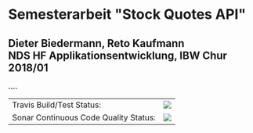# Semesterarbeit "Stock Quotes API"
## Dieter Biedermann, Reto Kaufmann </br>NDS HF Applikationsentwicklung, IBW Chur 2018/01

<b>....</b>

<table>
     <tr>
        <td>
         Travis Build/Test Status:
        </td>
        <td>
         <a href="https://travis-ci.org/ibwgr/stock-comparison" target="_blank"><img src="https://travis-ci.org/ibwgr/stock-comparison.svg?branch=master"/></a>
        </td>
     </tr>
     <tr>
        <td>
         Sonar Continuous Code Quality Status:
        </td>
        <td>
         <a href="https://sonarcloud.io/dashboard?id=groupId%3Astock-comparison" target="_blank"><img src="https://sonarcloud.io/api/badges/gate?key=groupId:stock-comparison"/></a>
        </td>
     </tr>     
</table>
</br>

<a href=""></a>

